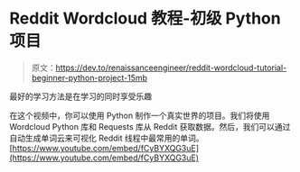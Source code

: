 # Reddit Wordcloud 教程-初级 Python 项目

> 原文：<https://dev.to/renaissanceengineer/reddit-wordcloud-tutorial-beginner-python-project-15mb>

最好的学习方法是在学习的同时享受乐趣

在这个视频中，你可以使用 Python 制作一个真实世界的项目。我们将使用 Wordcloud Python 库和 Requests 库从 Reddit 获取数据。然后，我们可以通过自动生成单词云来可视化 Reddit 线程中最常用的单词。
[https://www.youtube.com/embed/fCyBYXQG3uE](https://www.youtube.com/embed/fCyBYXQG3uE)